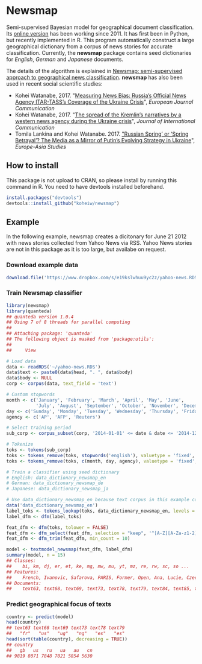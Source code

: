 
Newsmap
=======

Semi-supervised Bayesian model for geographical document classification. Its [online version](http://newsmap.koheiw.net) has been working since 2011. It has first been in Python, but recently implemented in R. This program automatically construct a large geographical dictionary from a corpus of news stories for accurate classification. Currently, the **newsmap** package contains seed dictionaries for *English*, *German* and *Japanese* documents.

The details of the algorithm is explained in [Newsmap: semi-supervised approach to geographical news classification](http://www.tandfonline.com/eprint/dDeyUTBrhxBSSkHPn5uB/full). **newsmap** has also been used in recent social scientific studies:

-   Kohei Watanabe, 2017. "[Measuring News Bias: Russia’s Official News Agency ITAR-TASS’s Coverage of the Ukraine Crisis](http://journals.sagepub.com/eprint/TBc9miIc89njZvY3gyAt/full)", *European Journal Communication*
-   Kohei Watanabe, 2017. "[The spread of the Kremlin’s narratives by a western news agency during the Ukraine crisis](http://www.tandfonline.com/eprint/h2IHsz2YKce6uJeeCmcd/full)", *Journal of International Communication*
-   Tomila Lankina and Kohei Watanabe. 2017. ["Russian Spring’ or ‘Spring Betrayal’? The Media as a Mirror of Putin’s Evolving Strategy in Ukraine](http://www.tandfonline.com/eprint/tWik7KDfsZv8C2KeNkI5/full)", *Europe-Asia Studies*

How to install
--------------

This package is not upload to CRAN, so please install by running this command in R. You need to have devtools installed beforehand.

``` r
install.packages("devtools")
devtools::install_github("koheiw/newsmap")
```

Example
-------

In the following example, newsmap creates a dicitonary for June 21 2012 with news stories collected from Yahoo News via RSS. Yahoo News stories are not in this package as it is too large, but availabe on request.

### Download example data

``` r
download.file('https://www.dropbox.com/s/e19kslwhuu9yc2z/yahoo-news.RDS?dl=1', '~/yahoo-news.RDS')
```

### Train Newsmap classifier

``` r
library(newsmap)
library(quanteda)
## quanteda version 1.0.4
## Using 7 of 8 threads for parallel computing
## 
## Attaching package: 'quanteda'
## The following object is masked from 'package:utils':
## 
##     View

# Load data
data <- readRDS('~/yahoo-news.RDS')
data$text <- paste0(data$head, ". ", data$body)
data$body <- NULL
corp <- corpus(data, text_field = 'text')

# Custom stopwords
month <- c('January', 'February', 'March', 'April', 'May', 'June',
           'July', 'August', 'September', 'October', 'November', 'December')
day <- c('Sunday', 'Monday', 'Tuesday', 'Wednesday', 'Thursday', 'Friday', 'Saturday')
agency <- c('AP', 'AFP', 'Reuters')

# Select training period
sub_corp <- corpus_subset(corp, '2014-01-01' <= date & date <= '2014-12-31')

# Tokenize
toks <- tokens(sub_corp)
toks <- tokens_remove(toks, stopwords('english'), valuetype = 'fixed', padding = TRUE)
toks <- tokens_remove(toks, c(month, day, agency), valuetype = 'fixed', padding = TRUE)

# Train a classifier using seed dictionary
# English: data_dictionary_newsmap_en
# German: data_dictionary_newsmap_de
# Japanese: data_dictionary_newsmap_ja

# Use data_dictionary_newsmap_en because text corpus in this example contains English texts
data('data_dictionary_newsmap_en')
label_toks <- tokens_lookup(toks, data_dictionary_newsmap_en, levels = 3) # level 3 is countries
label_dfm <- dfm(label_toks)

feat_dfm <- dfm(toks, tolower = FALSE)
feat_dfm <- dfm_select(feat_dfm, selection = "keep", '^[A-Z][A-Za-z1-2]+', valuetype = 'regex', case_insensitive = FALSE) # include only proper nouns to model
feat_dfm <- dfm_trim(feat_dfm, min_count = 10)

model <- textmodel_newsmap(feat_dfm, label_dfm)
summary(model, n = 15)
## Classes:
##    bi, km, dj, er, et, ke, mg, mw, mu, yt, mz, re, rw, sc, so ...  
## Features:
##    French, Ivanovic, Safarova, PARIS, Former, Open, Ana, Lucie, Czech, Republic, Central, America, President, Barack, Obama ...  
## Documents:
##    text63, text68, text69, text73, text78, text79, text84, text85, text86, text92, text94, text103, text104, text106, text115 ...
```

### Predict geographical focus of texts

``` r
country <- predict(model)
head(country)
## text63 text68 text69 text73 text78 text79 
##   "fr"   "us"   "ug"   "ng"   "es"   "es"
head(sort(table(country), decreasing = TRUE))
## country
##   gb   us   ru   ua   au   cn 
## 9819 8071 7848 7021 5854 5630
```
